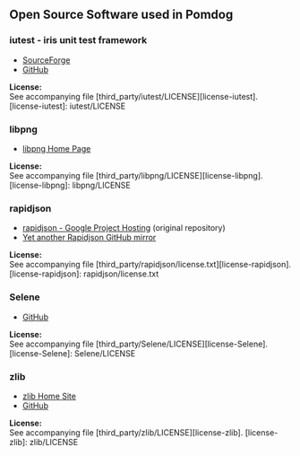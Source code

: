 Open Source Software used in Pomdog
-----------------------------------

### iutest - iris unit test framework

* [SourceForge](http://iutest.sourceforge.jp/)
* [GitHub](https://github.com/srz-zumix/iutest)

**License:**  
See accompanying file [third_party/iutest/LICENSE][license-iutest].
[license-iutest]: iutest/LICENSE

### libpng

* [libpng Home Page](http://www.libpng.org/pub/png/libpng.html)

**License:**  
See accompanying file [third_party/libpng/LICENSE][license-libpng].
[license-libpng]: libpng/LICENSE

### rapidjson

* [rapidjson - Google Project Hosting](https://code.google.com/p/rapidjson/) (original repository)
* [Yet another Rapidjson GitHub mirror](https://github.com/pah/rapidjson)

**License:**  
See accompanying file [third_party/rapidjson/license.txt][license-rapidjson].
[license-rapidjson]: rapidjson/license.txt

### Selene

* [GitHub](https://github.com/jeremyong/Selene)

**License:**  
See accompanying file [third_party/Selene/LICENSE][license-Selene].
[license-Selene]: Selene/LICENSE

### zlib

* [zlib Home Site](http://www.zlib.net/)
* [GitHub](https://github.com/madler/zlib)

**License:**  
See accompanying file [third_party/zlib/LICENSE][license-zlib].
[license-zlib]: zlib/LICENSE
